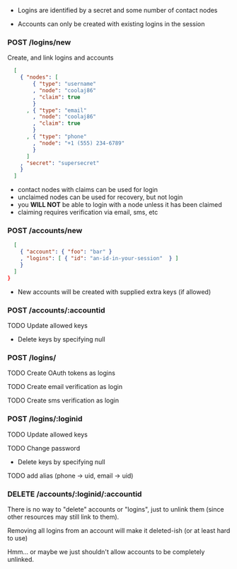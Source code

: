 * Logins are identified by a secret and some number of contact nodes

* Accounts can only be created with existing logins in the session

### POST /logins/new

Create, and link logins and accounts

```json
  [
    { "nodes": [
        { "type": "username"
        , "node": "coolaj86"
        , "claim": true
        }
      , { "type": "email"
        , "node": "coolaj86"
        , "claim": true
        }
      , { "type": "phone"
        , "node": "+1 (555) 234-6789"
        }
      ]
    , "secret": "supersecret"
    }
  ]
```

* contact nodes with claims can be used for login
* unclaimed nodes can be used for recovery, but not login
* you **WILL NOT** be able to login with a node unless it has been claimed
* claiming requires verification via email, sms, etc

### POST /accounts/new

```json
  [
    { "account": { "foo": "bar" }
    , "logins": [ { "id": "an-id-in-your-session"  } ]
    }
  ]
}
```

* New accounts will be created with supplied extra keys (if allowed)

### POST /accounts/:accountid

TODO Update allowed keys

* Delete keys by specifying null

### POST /logins/

TODO Create OAuth tokens as logins

TODO Create email verification as login

TODO Create sms verification as login

### POST /logins/:loginid

TODO Update allowed keys

TODO Change password

* Delete keys by specifying null

TODO add alias (phone -> uid, email -> uid)

### DELETE /accounts/:loginid/:accountid

There is no way to "delete" accounts or "logins", just to unlink them (since other resources may still link to them).

Removing all logins from an account will make it deleted-ish (or at least hard to use)

Hmm... or maybe we just shouldn't allow accounts to be completely unlinked.
